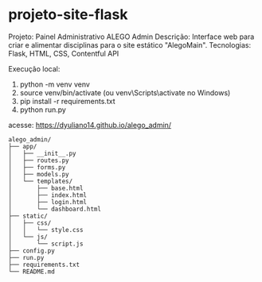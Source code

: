 # projeto-site-flask

Projeto: Painel Administrativo ALEGO Admin
Descrição: Interface web para criar e alimentar disciplinas para o site estático "AlegoMain".
Tecnologias: Flask, HTML, CSS, Contentful API

Execução local:
1. python -m venv venv
2. source venv/bin/activate (ou venv\Scripts\activate no Windows)
3. pip install -r requirements.txt
4. python run.py


acesse:
https://dyuliano14.github.io/alego_admin/

~~~arduino
alego_admin/
├── app/
│   ├── __init__.py
│   ├── routes.py
│   ├── forms.py
│   ├── models.py
│   └── templates/
│       ├── base.html
│       ├── index.html
│       ├── login.html
│       └── dashboard.html
├── static/
│   ├── css/
│   │   └── style.css
│   └── js/
│       └── script.js
├── config.py
├── run.py
├── requirements.txt
└── README.md
~~~
